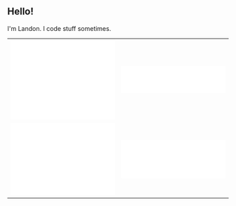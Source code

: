 ## Hello!

I'm Landon. I code stuff sometimes.

<table>
  <tr>
    <td><img src="/metrics/metrics.base.svg" alt="🗃️ Base content"></td>
    <td><img src="/metrics/metrics.languages.svg" alt="🈷️ Languages activity"></td>
  </tr>
  <tr>
    <td><img src="/metrics/metrics.isocalendar.svg" alt="📅 Isometric commit calendar"></td>
    <td><img src="/metrics/metrics.stargazers.svg" alt="✨ Stargazers"></td>
  </tr>
</table>
